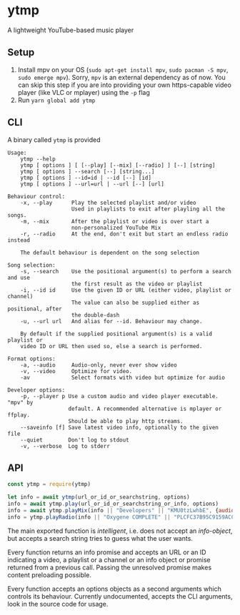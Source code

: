 # ytmp
A lightweight YouTube-based music player

## Setup
1. Install mpv on your OS (`sudo apt-get install mpv`, `sudo pacman -S mpv`, `sudo emerge mpv`).
   Sorry, `mpv` is an external dependency as of now. You can skip this step if
   you are into providing your own https-capable video player (like VLC or
   mplayer) using the `-p` flag
2. Run `yarn global add ytmp`

## CLI
A binary called `ytmp` is provided
```
Usage:
    ytmp --help
    ytmp [ options ] [ [--play] [--mix] [--radio] ] [--] [string]
    ytmp [ options ] --search [--] [string...]
    ytmp [ options ] --id=id | --id [--] [id]
    ytmp [ options ] --url=url | --url [--] [url]

Behaviour control:
    -x, --play      Play the selected playlist and/or video
                    Used in playlists to exit after playling all the songs.
    -m, --mix       After the playlist or video is over start a
                    non-personalized YouTube Mix
    -r, --radio     At the end, don't exit but start an endless radio instead

    The default behaviour is dependent on the song selection

Song selection:
    -s, --search    Use the positional argument(s) to perform a search and use
                    the first result as the video or playlist
    -i, --id id     Use the given ID or URL (either video, playlist or channel)
                    The value can also be supplied either as positional, after
                    the double-dash
    -u, --url url   And alias for --id. Behaviour may change.
    
    By default if the supplied positional argument(s) is a valid playlist or
    video ID or URL then used so, else a search is performed.

Format options:
    -a, --audio     Audio-only, never ever show video
    -v, --video     Optimize for video.
    -av             Select formats with video but optimize for audio

Developer options:
    -p, --player p Use a custom audio and video player executable. "mpv" by
                   default. A recommended alternative is mplayer or ffplay.
                   Should be able to play http streams.
    --saveinfo [f] Save latest video info, optionally to the given file
    --quiet        Don't log to stdout
    -v, --verbose  Log to stderr
```

## API
```javascript
const ytmp = require(ytmp)

let info = await ytmp(url_or_id_or_searchstring, options)
info = await ytmp.play(url_or_id_or_searchstring_or_info, options)
info = await ytmp.playMix(info || "Developers" || "KMU0tzLwhbE", {audio: true, video: false})
info = ytmp.playRadio(info || "Oxygene COMPLETE" || "PLCFC37B95C9159ACC", {player: "C:\Program Files\vlc\vlc.exe"})
```

The main exported function is _intelligent_, i.e. does not accept an
_info-object_, but accepts a search string tries to guess what the user wants.

Every function returns an info promise and accepts an URL or an ID indicating a
video, a playlist or a channel or an info object or promise returned from a
previous call. Passing the unresolved promise makes content preloading possible.

Every function accepts an options objects as a second arguments which controls
its behaviour. Currently undocumented, accepts the CLI arguments, look in the
source code for usage.
